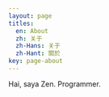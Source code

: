 ```yaml
---
layout: page
titles:
  en: About
  zh: 关于
  zh-Hans: 关于
  zh-Hant: 關於
key: page-about
---
```


Hai, saya Zen. Programmer.